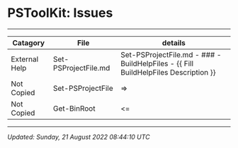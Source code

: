 ﻿# PSToolKit: Issues

---

| Catagory      | File                 | details                                                                            |
| ------------- | -------------------- | ---------------------------------------------------------------------------------- |
| External Help | Set-PSProjectFile.md | Set-PSProjectFile.md - ### -BuildHelpFiles - {{ Fill BuildHelpFiles Description }} |
| Not Copied    | Set-PSProjectFile    | =>                                                                                 |
| Not Copied    | Get-BinRoot          | <=                                                                                 |

---

*Updated: Sunday, 21 August 2022 08:44:10 UTC*
